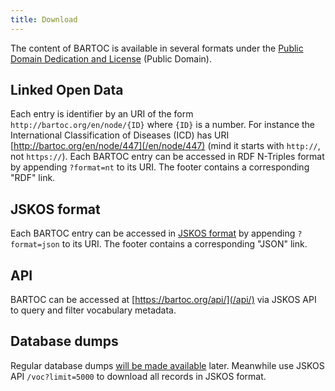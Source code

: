 ```yaml
---
title: Download
---
```


The content of BARTOC is available in several formats under the [Public Domain Dedication and License](http://www.opendatacommons.org/licenses/pddl/1.0/) (Public Domain).

## Linked Open Data

Each entry is identifier by an URI of the form `http://bartoc.org/en/node/{ID}` where `{ID}` is a number.
For instance the International Classification of Diseases (ICD) has URI [http://bartoc.org/en/node/447](/en/node/447) (mind it starts with `http://`, not `https://`).
Each BARTOC entry can be accessed in RDF N-Triples format by appending
`?format=nt` to its URI. The footer contains a corresponding "RDF" link.

## JSKOS format

Each BARTOC entry can be accessed in [JSKOS format](https://gbv.github.io/jskos/) by appending
`?format=json` to its URI. The footer contains a corresponding "JSON" link.

## API

BARTOC can be accessed at [https://bartoc.org/api/](/api/) via JSKOS API to query and filter vocabulary metadata.

## Database dumps

Regular database dumps [will be made available](https://github.com/gbv/bartoc.org/issues/4) later. Meanwhile use JSKOS API `/voc?limit=5000` to download all records in JSKOS format.
